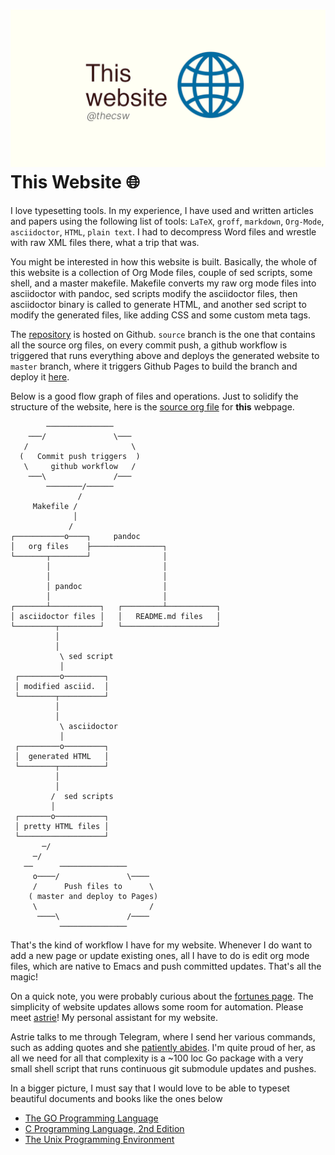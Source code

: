![preview](./preview.png)
This Website 🌐
==============

I love typesetting tools. In my experience, I have used and written
articles and papers using the following list of tools: `LaTeX`, `groff`,
`markdown`, `Org-Mode`, `asciidoctor`, `HTML`, `plain text`. I had to
decompress Word files and wrestle with raw XML files there, what a trip
that was.

You might be interested in how this website is built. Basically, the
whole of this website is a collection of Org Mode files, couple of sed
scripts, some shell, and a master makefile. Makefile converts my raw org
mode files into asciidoctor with pandoc, sed scripts modify the
asciidoctor files, then asciidoctor binary is called to generate HTML,
and another sed script to modify the generated files, like adding CSS
and some custom meta tags.

The [repository](https://github.com/thecsw/thecsw.github.io) is hosted
on Github. `source` branch is the one that contains all the source org
files, on every commit push, a github workflow is triggered that runs
everything above and deploys the generated website to `master` branch,
where it triggers Github Pages to build the branch and deploy it
[here](https://sandyuraz.com).

Below is a good flow graph of files and operations. Just to solidify the
structure of the website, here is the [source org
file](https://github.com/thecsw/thecsw.github.io/blob/source/web/index.org)
for **this** webpage.

            ───────────────
        ───/               \───
       /                       \
      (   Commit push triggers  )
       \     github workflow   /
        ───\               /───
            ────────/──────
                   /
         Makefile /
                  │
                 /
    ┌───────────o────┐     pandoc
    │   org files    ├────────────────┐
    └───────┬────────┘                │
            │                         │
            │                         │
            │ pandoc                  │
            │                         │
    ┌───────┴───────────┐   ┌─────────┴───────────┐
    │ asciidoctor files │   │   README.md files   │
    └─────────┬─────────┘   └─────────────────────┘
              │
              │
               \ sed script
               │
     ┌─────────o─────────┐
     │ modified asciid.  │
     └────────┬──────────┘
              │
              │
               \ asciidoctor
               │
     ┌─────────o─────────┐
     │  generated HTML   │
     └────────┬──────────┘
              │
              │
             /  sed scripts
             │
     ┌───────o───────────┐
     │ pretty HTML files │
     └───────────────────┘
           ─/
         ─/
       ──      ───────────────
         o────/               \────
         /      Push files to      \
        ( master and deploy to Pages)
         \                         /
          ────\               /────
               ───────────────

That\'s the kind of workflow I have for my website. Whenever I do want
to add a new page or update existing ones, all I have to do is edit org
mode files, which are native to Emacs and push committed updates.
That\'s all the magic!

On a quick note, you were probably curious about the [fortunes
page](https://sandyuraz.com/fortunes). The simplicity of website updates
allows some room for automation. Please meet
[astrie](https://git.sr.ht/~thecsw/astrie)! My personal assistant for my
website.

Astrie talks to me through Telegram, where I send her various commands,
such as adding quotes and she [patiently
abides](https://github.com/thecsw/thecsw.github.io/commit/4f39fb7479112e1d116475dad8ed7415c5ba10e6).
I\'m quite proud of her, as all we need for all that complexity is a
\~100 loc Go package with a very small shell script that runs continuous
git submodule updates and pushes.

In a bigger picture, I must say that I would love to be able to typeset
beautiful documents and books like the ones below

-   [The GO Programming Language](https://www.gopl.io/)
-   [C Programming Language, 2nd
    Edition](https://en.wikipedia.org/wiki/The_C_Programming_Language)
-   [The Unix Programming
    Environment](https://en.wikipedia.org/wiki/The_Unix_Programming_Environment)
